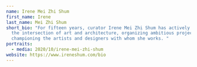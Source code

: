 ```yaml
---
name: Irene Mei Zhi Shum
first_name: Irene
last_name: Mei Zhi Shum
short_bio: "For fifteen years, curator Irene Mei Zhi Shum has actively explored
  the intersection of art and architecture, organizing ambitious projects and
  championing the artists and designers with whom she works. "
portraits:
  - media: 2020/10/irene-mei-zhi-shum
website: https://www.ireneshum.com/bio
---
```

